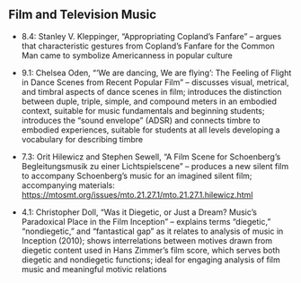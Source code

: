 ## Film and Television Music

- 8.4: Stanley V. Kleppinger, “Appropriating Copland’s Fanfare” – argues that characteristic gestures from Copland’s Fanfare for the Common Man came to symbolize Americanness in popular culture

- 9.1: Chelsea Oden, “‘We are dancing, We are flying’: The Feeling of Flight in Dance Scenes from Recent Popular Film” – discusses visual, metrical, and timbral aspects of dance scenes in film; introduces the distinction between duple, triple, simple, and compound meters in an embodied context, suitable for music fundamentals and beginning students; introduces the “sound envelope” (ADSR) and connects timbre to embodied experiences, suitable for students at all levels developing a vocabulary for describing timbre

- 7.3: Orit Hilewicz and Stephen Sewell, “A Film Scene for Schoenberg’s Begleitungsmusik zu einer Lichtspielscene” – produces a new silent film to accompany Schoenberg’s music for an imagined silent film; accompanying materials: https://mtosmt.org/issues/mto.21.27.1/mto.21.27.1.hilewicz.html

- 4.1: Christopher Doll, “Was it Diegetic, or Just a Dream? Music’s Paradoxical Place in the Film Inception” – explains terms “diegetic,” “nondiegetic,” and “fantastical gap” as it relates to analysis of music in Inception (2010); shows interrelations between motives drawn from diegetic content used in Hans Zimmer’s film score, which serves both diegetic and nondiegetic functions; ideal for engaging analysis of film music and meaningful motivic relations
